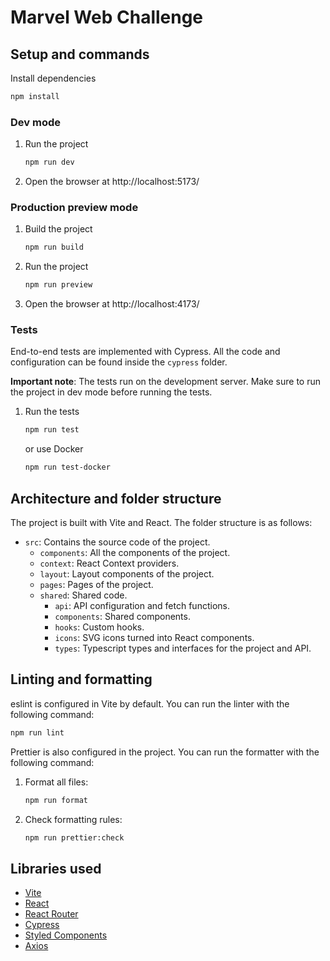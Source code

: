 # Marvel Web Challenge

## Setup and commands

Install dependencies

```bash
npm install
```

### Dev mode

1.  Run the project

    ```bash
    npm run dev
    ```

2.  Open the browser at http://localhost:5173/

### Production preview mode

1. Build the project

   ```bash
   npm run build
   ```

2. Run the project

   ```bash
   npm run preview
   ```

3. Open the browser at http://localhost:4173/

### Tests

End-to-end tests are implemented with Cypress. All the code and configuration can be found inside the `cypress` folder.

**Important note**: The tests run on the development server. Make sure to run the project in dev mode before running the tests.

1. Run the tests

   ```bash
   npm run test
   ```

   or use Docker

   ```bash
   npm run test-docker
   ```

## Architecture and folder structure

The project is built with Vite and React. The folder structure is as follows:

- `src`: Contains the source code of the project.
  - `components`: All the components of the project.
  - `context`: React Context providers.
  - `layout`: Layout components of the project.
  - `pages`: Pages of the project.
  - `shared`: Shared code.
    - `api`: API configuration and fetch functions.
    - `components`: Shared components.
    - `hooks`: Custom hooks.
    - `icons`: SVG icons turned into React components.
    - `types`: Typescript types and interfaces for the project and API.

## Linting and formatting

eslint is configured in Vite by default. You can run the linter with the following command:

```bash
npm run lint
```

Prettier is also configured in the project. You can run the formatter with the following command:

1. Format all files:

   ```bash
   npm run format
   ```

2. Check formatting rules:
   ```bash
   npm run prettier:check
   ```

## Libraries used

- [Vite](https://vitejs.dev/)
- [React](https://reactjs.org/)
- [React Router](https://reactrouter.com/)
- [Cypress](https://www.cypress.io/)
- [Styled Components](https://styled-components.com/)
- [Axios](https://axios-http.com/)
